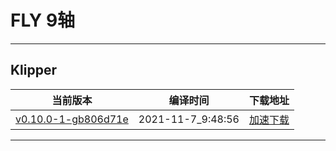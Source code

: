 # FLY 9轴

---

## Klipper

| 当前版本 | 编译时间 | 下载地址 |
| --- | --- | --- |
| [v0.10.0-1-gb806d71e](https://github.com/Klipper3d/klipper/commit/b806d71e) | 2021-11-7_9:48:56 | [加速下载]() |

---
